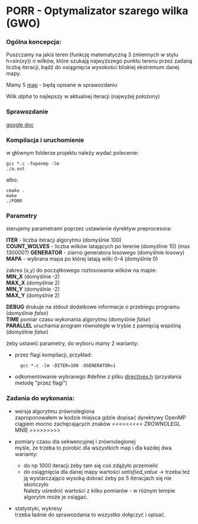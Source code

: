 # PORR - Optymalizator szarego wilka (GWO)

### Ogólna koncepcja:
Puszczamy na jakiś teren (funkcję matematyczną 3 zmiennych w stylu h=sin(xy)) *n* wilków,
które szukają najwyższego punktu terenu przez zadaną liczbę iteracji, bądź do osiągnięcia wysokości bliskiej
ekstremum danej mapy.

Mamy 5 [map](maps.h) - będą opisane w sprawozdaniu

Wilk *alpha* to najlepszy w aktualnej iteracji (najwyżej położony)

### Sprawozdanie
[google doc](https://docs.google.com/document/d/1tbeOzdhqqln_eS6P_Kz4HFn-MPOnzkvJtEY-77_txPc/edit?usp=sharing)

### Kompilacja i uruchomienie
w głównym folderze projektu należy wydać polecenie:

    gcc *.c -fopenmp -lm
    ./a.out
    
albo:

    cmake .
    make
    ./PORR
    
### Parametry
sterujemy parametrami poprzez ustawienie dyrektyw preprocesora:
  
**ITER** - liczba iteracji algorytmu (domyślnie 100)  
**COUNT_WOLVES** - liczba wilków latających po terenie (domyślnie 10) (max 130000?)
**GENERATOR** - ziarno generatora losowego (domyślnie losowy)  
**MAPA** - wybrana mapa po której latają wilki 0-4 (domyślnie 0)

zakres (x,y) do początkowego rozlosowania wilków na mapie:  
**MIN_X** (domyślnie -2)    
**MAX_X** (domyślnie 2)  
**MIN_Y** (domyślnie -2)  
**MAX_Y** (domyślnie 2)  

**DEBUG** drukuje na stdout dodatkowe informacje o przebiegu programu (domyślnie *false*)  
**TIME** pomiar czasu wykonania algorytmu (domyślnie *false*)  
**PARALLEL** uruchamia program równolegle w trybie z pamięcią wspólną (domyślnie *false*)  

żeby ustawić parametry, do wyboru mamy 2 warianty:
- przez flagi kompilacji, przykład:
    
        gcc *.c -lm -DITER=100 -DGENERATOR=1
- odkomentowanie wybranego #define z pliku [directives.h](directives.h) (przysłania metodę "przez flagi")

### Zadania do wykonania:
- wersja algorytmu zrównoleglona  
zaproponowałem w kodzie miejsca gdzie dopisać dyrektywy OpenMP 
ciągiem mocno zachęcających znaków <<<<<<<<<  ZROWNOLEGL MNIE  >>>>>>>>>

- pomiary czasu dla sekwencyjnej i zrównoleglonej  
myśle, że trzeba to porobić dla wszystkich map i dla każdej dwa warianty:
    - do np 1000 iteracji żeby tam się coś zdążyło przemielić
    - do osiągnięcia dla danej mapy wartości *satisfied_value* -> trzeba też
     ją wystarczająco wysoką dobrać żeby po 5 iteracjach się nie skończyło  
      Należy uśrednić wartości z kilku pomiarów - w różnym tempie algorytm może je osiągać.
 
- statystyki, wykresy  
trzeba ładnie do sprawozdania to wszystko dołączyć i opisać.
